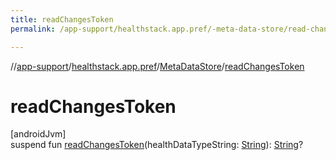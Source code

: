 ```yaml
---
title: readChangesToken
permalink: /app-support/healthstack.app.pref/-meta-data-store/read-changes-token.html

---
```

//[app-support](/app-support.html)/[healthstack.app.pref](../index.html)/[MetaDataStore](index.html)/[readChangesToken](read-changes-token.html)



# readChangesToken



[androidJvm]\
suspend fun [readChangesToken](read-changes-token.html)(healthDataTypeString: [String](https://kotlinlang.org/api/latest/jvm/stdlib/kotlin/-string/index.html)): [String](https://kotlinlang.org/api/latest/jvm/stdlib/kotlin/-string/index.html)?




